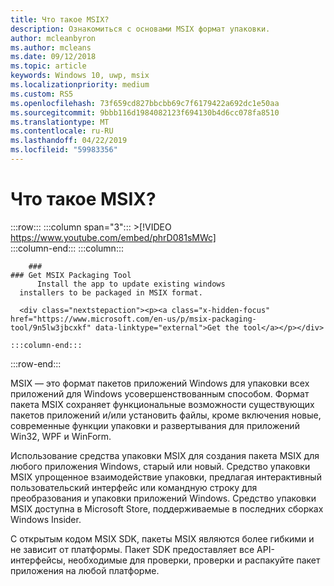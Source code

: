 ```yaml
---
title: Что такое MSIX?
description: Ознакомиться с основами MSIX формат упаковки.
author: mcleanbyron
ms.author: mcleans
ms.date: 09/12/2018
ms.topic: article
keywords: Windows 10, uwp, msix
ms.localizationpriority: medium
ms.custom: RS5
ms.openlocfilehash: 73f659cd827bbcbb69c7f6179422a692dc1e50aa
ms.sourcegitcommit: 9bbb116d1984082123f694130b4d6cc078fa8510
ms.translationtype: MT
ms.contentlocale: ru-RU
ms.lasthandoff: 04/22/2019
ms.locfileid: "59983356"
---
```

# <a name="what-is-msix"></a>Что такое MSIX?


 :::row:::
    :::column span="3":::
        >[!VIDEO https://www.youtube.com/embed/phrD081sMWc]      
    :::column-end:::
:::column:::

        ###     
    ### Get MSIX Packaging Tool
          Install the app to update existing windows 
      installers to be packaged in MSIX format.

      <div class="nextstepaction"><p><a class="x-hidden-focus" href="https://www.microsoft.com/en-us/p/msix-packaging-tool/9n5lw3jbcxkf" data-linktype="external">Get the tool</a></p></div>
      
    :::column-end:::
:::row-end:::

MSIX — это формат пакетов приложений Windows для упаковки всех приложений для Windows усовершенствованным способом. Формат пакета MSIX сохраняет функциональные возможности существующих пакетов приложений и/или установить файлы, кроме включения новые, современные функции упаковки и развертывания для приложений Win32, WPF и WinForm.

Использование средства упаковки MSIX для создания пакета MSIX для любого приложения Windows, старый или новый. Средство упаковки MSIX упрощенное взаимодействие упаковки, предлагая интерактивный пользовательский интерфейс или командную строку для преобразования и упаковки приложений Windows. Средство упаковки MSIX доступна в Microsoft Store, поддерживаемые в последних сборках Windows Insider.

С открытым кодом MSIX SDK, пакеты MSIX являются более гибкими и не зависит от платформы. Пакет SDK предоставляет все API-интерфейсы, необходимые для проверки, проверки и распакуйте пакет приложения на любой платформе. 



